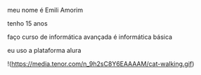 meu nome é Emili Amorim

tenho 15 anos

faço curso de informática avançada é informática básica 

eu uso a plataforma alura

!(https://media.tenor.com/n_9h2sC8Y6EAAAAM/cat-walking.gif)
